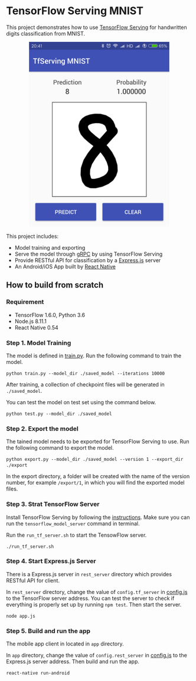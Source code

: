 # TensorFlow Serving MNIST

This project demonstrates how to use [TensorFlow Serving](https://www.tensorflow.org/serving/) for handwritten digits classification from MNIST.

<div align="center">
  <img src="image/screenshot.png" height="500"/>
</div>

This project includes:

- Model training and exporting
- Serve the model through [gRPC](https://grpc.io/) by using TensorFlow Serving
- Provide RESTful API for classification by a [Express.js](https://expressjs.com/) server
- An Android/iOS App built by [React Native](https://facebook.github.io/react-native/)

## How to build from scratch

### Requirement

- TensorFlow 1.6.0, Python 3.6
- Node.js 8.11.1
- React Native 0.54

### Step 1. Model Training

The model is defined in [train.py](https://github.com/nex3z/tfserving-mnist/blob/master/train.py). Run the following command to train the model.

```
python train.py --model_dir ./saved_model --iterations 10000
```

After training, a collection of checkpoint files will be generated in `./saved_model`.

You can test the model on test set using the command below.

```
python test.py --model_dir ./saved_model
```

### Step 2. Export the model

The tained model needs to be exported for TensorFlow Serving to use. Run the following command to export the model.

```
python export.py --model_dir ./saved_model --version 1 --export_dir ./export
```

In the export directory, a folder will be created with the name of the version number, for example `/export/1`, in which you will find the exported model files.

### Step 3. Strat TensorFlow Server

Install TensorFlow Serving by following the [instructions](https://www.tensorflow.org/serving/setup). Make sure you can run the `tensorflow_model_server` command in terminal. 

Run the `run_tf_server.sh` to start the TensowFlow server.

```
./run_tf_server.sh
```

### Step 4. Start Express.js Server

There is a Express.js server in `rest_server` directory which provides RESTful API for client. 

In `rest_server` directory, change the value of `config.tf_server` in [config.js](https://github.com/nex3z/tfserving-mnist/blob/master/run_tf_server.sh) to the TensorFlow server address. You can test the server to check if everything is properly set up by running `npm test`. Then start the server.

```
node app.js
```

### Step 5. Build and run the app

The mobile app client in located in `app` directory.

In `app` directory, change the value of `config.rest_server` in [config.js](https://github.com/nex3z/tfserving-mnist/blob/master/app/config.js) to the Express.js server address. Then build and run the app.

```
react-native run-android
```
